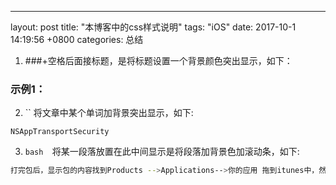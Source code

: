 ---
layout: post
title:  "本博客中的css样式说明"
tags:  "iOS"
date:   2017-10-1 14:19:56 +0800
categories: 总结

1. ###+空格后面接标题，是将标题设置一个背景颜色突出显示，如下：

### 示例1：

2. `` 将文章中某个单词加背景突出显示，如下:

`NSAppTransportSecurity`

3. ```bash  ```将某一段落放置在此中间显示是将段落加背景色加滚动条，如下:

```bash
打完包后，显示包的内容找到Products -->Applications-->你的应用 拖到itunes中，然后打开包内容你就找到了ipa文件，将这个ipa上传到你的测试网站上就可以收到推送了。这步操作可以让你证书和描述文件匹配。  
```


